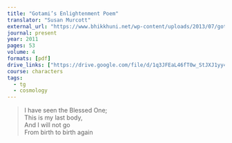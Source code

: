 ```yaml
---
title: "Gotami’s Enlightenment Poem"
translator: "Susan Murcott"
external_url: "https://www.bhikkhuni.net/wp-content/uploads/2013/07/gotamis-enlightenment-poem_winter2011.pdf"
journal: present
year: 2011
pages: 53
volume: 4
formats: [pdf]
drive_links: ["https://drive.google.com/file/d/1q3JFEaL46fT0w_StJXJ1yy4B8R0o5KMK/view?usp=drivesdk"]
course: characters
tags:
  - tg
  - cosmology
---
```


> I have seen the Blessed One;  
This is my last body,  
And I will not go  
From birth to birth again
